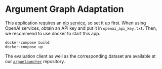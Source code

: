 # Argument Graph Adaptation

This application requires an [nlp service](https://github.com/recap-utr/nlp-service), so set it up first.
When using OpenAI services, obtain an API key and put it in `openai_api_key.txt`.
Then, we recommend to use docker to start this app.

```shell
docker-compose build
docker-compose up
```

The evaluation client as well as the corresponding dataset are available at our [`arguelauncher`](github.com/recap-utr/arguelauncher) repository.
